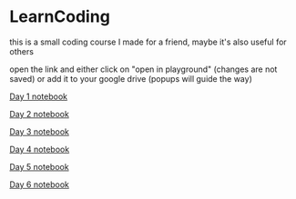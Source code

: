 # LearnCoding
this is a small coding course I made for a friend, maybe it's also useful for others

open the link and either click on "open in playground" (changes are not saved) or add it to your google drive (popups will guide the way)

[Day 1 notebook](https://colab.research.google.com/github/sansha/LearnCoding/blob/master/Day_1.ipynb)

[Day 2 notebook](https://colab.research.google.com/github/sansha/LearnCoding/blob/master/Day_2.ipynb)

[Day 3 notebook](https://colab.research.google.com/github/sansha/LearnCoding/blob/master/Day_3.ipynb)

[Day 4 notebook](https://colab.research.google.com/github/sansha/LearnCoding/blob/master/Day_4.ipynb)

[Day 5 notebook](https://colab.research.google.com/github/sansha/LearnCoding/blob/master/Day_5.ipynb)

[Day 6 notebook](https://colab.research.google.com/github/sansha/LearnCoding/blob/master/Day_6.ipynb)
